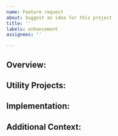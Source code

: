 ```yaml
---
name: Feature request
about: Suggest an idea for this project
title: ''
labels: enhancement
assignees: ''

---
```


## Overview:
<!-- Give a brief overview of the feature you're requesting. -->

## Utility Projects:
<!-- List any tools, libraries, frameworks, .etc that will need to be utilized as part of this feature with a brief description of how and why they are needed. -->

## Implementation:
<!-- List any implementation details that may be helpful. -->

## Additional Context:
<!-- List any notes or additional context here. -->
